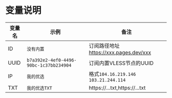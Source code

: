 # 变量说明
| 变量名 | 示例 | 备注 | 
|--------|---------|-----|
| ID | `没有内置` | 订阅路径地址 https://xxx.pages.dev/xxx |
| UUID | `b7a392e2-4ef0-4496-90bc-1c37bb234904` | 订阅内置VLESS节点的UUID |
| IP | `我的优选` | 格式`104.16.219.146` `103.21.244.114`|
| TXT | `我的优选TXT` |  https://...txt,https://...txt|
